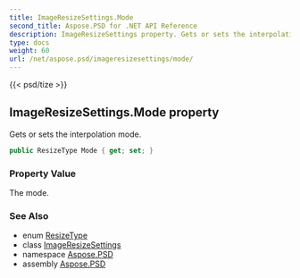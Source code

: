 ```yaml
---
title: ImageResizeSettings.Mode
second_title: Aspose.PSD for .NET API Reference
description: ImageResizeSettings property. Gets or sets the interpolation mode
type: docs
weight: 60
url: /net/aspose.psd/imageresizesettings/mode/
---
```

{{< psd/tize >}}
## ImageResizeSettings.Mode property

Gets or sets the interpolation mode.

```csharp
public ResizeType Mode { get; set; }
```

### Property Value

The mode.

### See Also

* enum [ResizeType](../../resizetype/)
* class [ImageResizeSettings](../)
* namespace [Aspose.PSD](../../imageresizesettings/)
* assembly [Aspose.PSD](../../../)



